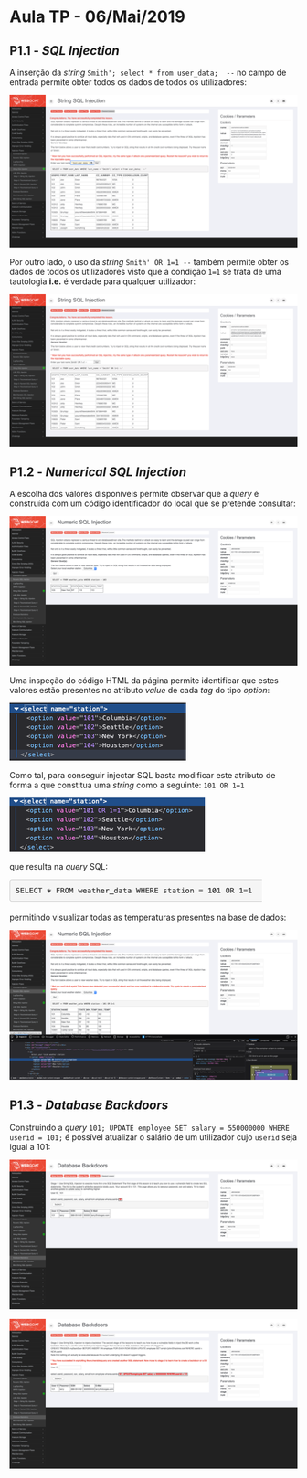 # Aula TP - 06/Mai/2019


## P1.1 - *SQL Injection*

A inserção da *string* `Smith'; select * from user_data;  --` no campo de entrada permite obter todos os dados de todos os utilizadores:

![String SQLi](Pictures/String_SQLi.png)

Por outro lado, o uso da *string* `Smith' OR 1=1 --` também permite obter os dados de todos os utilizadores visto que a condição `1=1` 
se trata de uma tautologia **i.e.** é verdade para qualquer utilizador:

![String SQLi Tautology](Pictures/String_SQLi_T.png)


## P1.2 - *Numerical SQL Injection*

A escolha dos valores disponíveis permite observar que a *query* é construída com um código identificador do local que se pretende
consultar:

![No Numerical SQLi](Pictures/NoNumericalSQLi.png)

Uma inspeção do código HTML da página permite identificar que estes valores estão presentes no atributo *value* de cada *tag* do tipo
*option*:

![No Numerical SQLi](Pictures/NoNumericalSQLi_HTML.png)

Como tal, para conseguir injectar SQL basta modificar este atributo de forma a que constitua uma *string* como a seguinte: `101 OR 1=1`

![Numerical SQLi](Pictures/NumericalSQLi_HTML.png)

que resulta na *query* SQL:

![Numerical SQLi](Pictures/NumericalSQLi_Query.png)

permitindo visualizar todas as temperaturas presentes na base de dados:

![Numerical SQLi](Pictures/NumericalSQLi.png)



## P1.3 - *Database Backdoors*

Construindo a *query* `101; UPDATE employee SET salary = 550000000 WHERE userid = 101;` é possível atualizar o salário de um utilizador
cujo `userid` seja igual a 101:


![No DB Backdoor](Pictures/NoDBBackdoor.png)


![DB Backdoor](Pictures/DBBackdoor.png)
